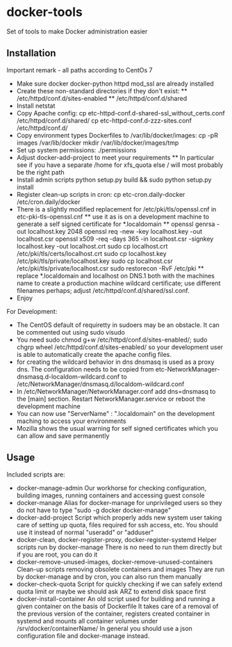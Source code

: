 # docker-tools

Set of tools to make Docker administration easier

## Installation

Important remark - all paths according to CentOs 7

* Make sure docker docker-python httpd mod_ssl are already installed
* Create these non-standard directories if they don't exist:
** /etc/httpd/conf.d/sites-enabled
** /etc/httpd/conf.d/shared
* Install netstat
* Copy Apache config:
  cp etc-httpd-conf.d-shared-ssl_without_certs.conf /etc/httpd/conf.d/shared/
  cp etc-httpd-conf.d-zzz-sites.conf /etc/httpd/conf.d/
* Copy environment types Dockerfiles to /var/lib/docker/images:
  cp -pR images /var/lib/docker
  mkdir /var/lib/docker/images/tmp
* Set up system permissions:
  ./permissions
* Adjust docker-add-project to meet your requirements
** In particular see if you have a separate /home for xfs_quota else / will most probably be the right path
* Install admin scripts
  python setup.py build && sudo python setup.py install
* Register clean-up scripts in cron:
  cp etc-cron.daily-docker /etc/cron.daily/docker
* There is a slightly modified replacement for /etc/pki/tls/openssl.cnf in etc-pki-tls-openssl.cnf
** use it as is on a development machine to generate a self signed certificate for *.localdomain
** openssl genrsa -out localhost.key 2048
   openssl req -new -key localhost.key -out localhost.csr
   openssl x509 -req -days 365 -in localhost.csr -signkey localhost.key -out localhost.crt
   sudo cp localhost.crt /etc/pki/tls/certs/localhost.crt
   sudo cp localhost.key /etc/pki/tls/private/localhost.key
   sudo cp localhost.csr /etc/pki/tls/private/localhost.csr
   sudo restorecon -RvF /etc/pki
** replace *.localdomain and localhost on DNS.1 both with the machines name to create a production machine
   wildcard certificate; use different filenames perhaps; adjust /etc/httpd/conf.d/shared/ssl.conf.
* Enjoy

For Development:
* The CentOS default of requiretty in sudoers may be an obstacle. It can be commented out using sudo visudo
* You need sudo chmod g+w /etc/httpd/conf.d/sites-enabled/; sudo chgrp wheel /etc/httpd/conf.d/sites-enabled/
  so your development user is able to automatically create the apache config files.
* for creating the wildcard behavior in dns dnsmasq is used as a proxy dns. The configuration needs to be copied
  from etc-NetworkManager-dnsmasq.d-localdom-wildcard.conf to /etc/NetworkManager/dnsmasq.d/localdom-wildcard.conf
* In /etc/NetworkManager/NetworkManager.conf add dns=dnsmasq to the [main] section. Restart NetworkManager.service or
  reboot the development machine
* You can now use "ServerName" : "<name>.localdomain" on the development maching to access your environments
* Mozilla shows the usual warning for self signed certificates which you can allow and save permanently

## Usage

Included scripts are:

* docker-manage-admin
  Our workhorse for checking configuration, building images, running containers 
  and accessing guest console
* docker-manage
  Alias for docker-manage for unprivileged users so they do not have to type 
  "sudo -g docker docker-manage"
* docker-add-project
  Script which properly adds new system user taking care of setting up quota, 
  files required for ssh access, etc.
  You should use it instead of normal "useradd" or "adduser"
* docker-clean, docker-register-proxy, docker-register-systemd
  Helper scripts run by docker-manage
  There is no need to run them directly but if you are root, you can do it
* docker-remove-unused-images, docker-remove-unused-containers
  Clean-up scripts removing obsolete containers and images
  They are run by docker-manage and by cron, you can also run them manually
* docker-check-quota
  Script for quickly checking if we can safely extend quota limit or maybe we
  should ask ARZ to extend disk space first
* docker-install-container
  An old script used for building and running a given container on the basis of 
  Dockerfile
  It takes care of a removal of the previous version of the container, 
  registers created container in systemd and mounts all container volumes under
  /srv/docker/containerName/
  In general you should use a json configuration file and docker-manage 
  instead.

